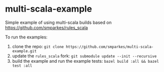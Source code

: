 # multi-scala-example

Simple example of using multi-scala builds based on https://github.com/smparkes/rules_scala

To run the examples:
1. clone the repo: `git clone https://github.com/smparkes/multi-scala-example.git`
1. update the `rules_scala` fork: `git submodule update --init --recursive`
1. build the example and run the example tests: `bazel build :all && bazel test :all`
